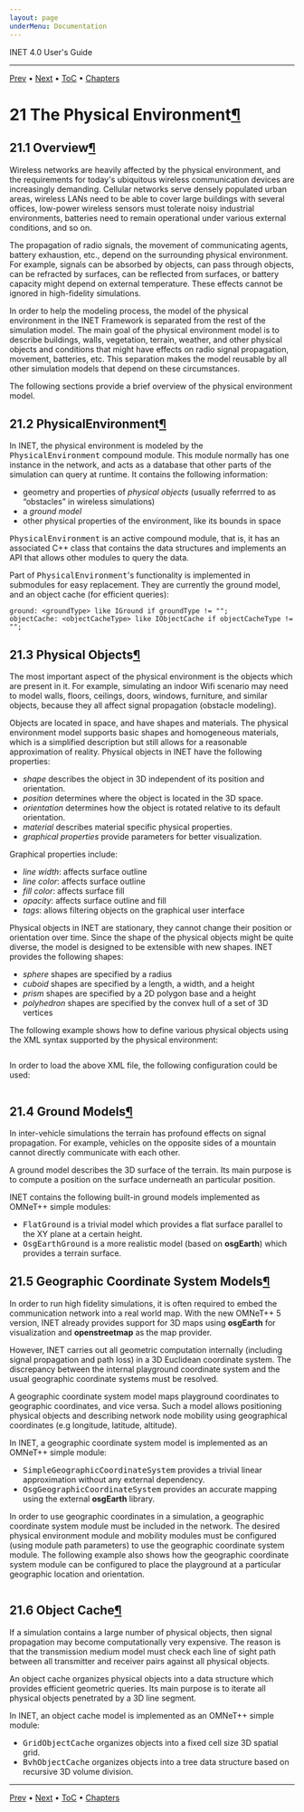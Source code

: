 ```yaml
---
layout: page
underMenu: Documentation
---
```




<div>INET 4.0 User's Guide<hr width='100%'></div>
<div class='oppnavbar'><a href="chap20.html">Prev</a> &#8226; <a href="chap22.html">Next</a> &#8226; <a href="toc.html#toc_21">ToC</a> &#8226; <a href="index.html">Chapters</a></div><h1><a name="cha:environment"></a>21 The Physical Environment<a class="headerlink" href="#cha:environment" title="Permalink to this headline">&para;</a></h1>

<p><h2><a name="sec:environment:overview"></a>21.1 Overview<a class="headerlink" href="#sec:environment:overview" title="Permalink to this headline">&para;</a></h2>

<p>Wireless networks are heavily affected by the physical environment, and the
requirements for today's ubiquitous wireless communication devices are
increasingly demanding. Cellular networks serve densely populated urban
areas, wireless LANs need to be able to cover large buildings with several
offices, low-power wireless sensors must tolerate noisy industrial
environments, batteries need to remain operational under various external
conditions, and so on.

<p>The propagation of radio signals, the movement of communicating agents,
battery exhaustion, etc., depend on the surrounding physical environment.
For example, signals can be absorbed by objects, can pass through objects,
can be refracted by surfaces, can be reflected from surfaces, or battery
capacity might depend on external temperature. These effects cannot
be ignored in high-fidelity simulations.

<p>In order to help the modeling process, the model of the physical environment in
the INET Framework is separated from the rest of the simulation model. The main
goal of the physical environment model is to describe buildings, walls,
vegetation, terrain, weather, and other physical objects and conditions that
might have effects on radio signal propagation, movement, batteries, etc. This
separation makes the model reusable by all other simulation models that depend
on these circumstances.

<p>The following sections provide a brief overview of the physical environment
model.

<p><h2><a name="sec:environment:physicalenvironment"></a>21.2 PhysicalEnvironment<a class="headerlink" href="#sec:environment:physicalenvironment" title="Permalink to this headline">&para;</a></h2>

<p>In INET, the physical environment is modeled by the
<tt>PhysicalEnvironment</tt> compound module. This module normally has one
instance in the network, and acts as a database that other parts of the
simulation can query at runtime. It contains the following information:

<p><ul>
  <li> geometry and properties of <i>physical objects</i> (usually referrred to as &#8220;obstacles&#8221; in wireless simulations)</li>
  <li> a <i>ground model</i></li>
  <li> other physical properties of the environment, like its bounds in space</li>
</ul>

<p><tt>PhysicalEnvironment</tt> is an active compound module, that is, it has an
associated C++ class that contains the data structures and implements an API
that allows other modules to query the data.

<p>Part of <tt>PhysicalEnvironment</tt>'s functionality is implemented in
submodules for easy replacement. They are currently the ground model,
and an object cache (for efficient queries):

<pre><code data-language="ned">ground: &lt;groundType&gt; like IGround if groundType != "";
objectCache: &lt;objectCacheType&gt; like IObjectCache if objectCacheType != "";</code></pre><p>
<h2><a name="sec:environment:physical-objects"></a>21.3 Physical Objects<a class="headerlink" href="#sec:environment:physical-objects" title="Permalink to this headline">&para;</a></h2>

<p>The most important aspect of the physical environment is the objects which are
present in it. For example, simulating an indoor Wifi scenario may need to model
walls, floors, ceilings, doors, windows, furniture, and similar objects, because
they all affect signal propagation (obstacle modeling).

<p>Objects are located in space, and have shapes and materials. The physical
environment model supports basic shapes and homogeneous materials, which is a
simplified description but still allows for a reasonable approximation of
reality. Physical objects in INET have the following properties:

<p><ul>
    <li> <i>shape</i> describes the object in 3D independent of its position and orientation.</li>
    <li> <i>position</i> determines where the object is located in the 3D space.</li>
    <li> <i>orientation</i> determines how the object is rotated relative to its default orientation.</li>
    <li> <i>material</i> describes material specific physical properties.</li>
    <li> <i>graphical properties</i> provide parameters for better visualization.</li>
</ul>

<p>Graphical properties include:

<p><ul>
  <li> <i>line width</i>: affects surface outline</li>
  <li> <i>line color</i>: affects surface outline</li>
  <li> <i>fill color</i>: affects surface fill</li>
  <li> <i>opacity</i>: affects surface outline and fill</li>
  <li> <i>tags</i>: allows filtering objects on the graphical user interface</li>
</ul>

<p>Physical objects in INET are stationary, they cannot change their position
or orientation over time. Since the shape of the physical objects might be
quite diverse, the model is designed to be extensible with new shapes.
INET provides the following shapes:

<p><ul>
    <li> <i>sphere</i> shapes are specified by a radius</li>
    <li> <i>cuboid</i> shapes are specified by a length, a width, and a height</li>
    <li> <i>prism</i> shapes are specified by a 2D polygon base and a height</li>
    <li> <i>polyhedron</i> shapes are specified by the convex hull of a set of 3D vertices</li>
</ul>

<p>The following example shows how to define various physical objects using
the XML syntax supported by the physical environment:

<p><pre class="snippet" src="Snippets.xml" after="<!--!DefiningPhysicalObjectsExample-->" until="<!--End-->"></pre>
<p>In order to load the above XML file, the following configuration could be
used:

<p><pre class="snippet" src="Snippets.ini" after="#!PhysicalObjectsConfigurationExample" until="#!End"></pre>
<p><h2><a name="sec:environment:ground-models"></a>21.4 Ground Models<a class="headerlink" href="#sec:environment:ground-models" title="Permalink to this headline">&para;</a></h2>

<p>In inter-vehicle simulations the terrain has profound effects on signal
propagation. For example, vehicles on the opposite sides of a mountain
cannot directly communicate with each other.

<p>A ground model describes the 3D surface of the terrain. Its main purpose is
to compute a position on the surface underneath an particular position.

<p>INET contains the following built-in ground models implemented as
OMNeT++ simple modules:

<p><ul>
    <li> <tt>FlatGround</tt> is a trivial model which provides a flat surface parallel to the XY plane at a certain height.</li>
    <li> <tt>OsgEarthGround</tt> is a more realistic model (based on <b>osgEarth</b>) which provides a terrain surface.</li>
</ul>

<p><h2><a name="sec:environment:geographic-coordinate-system-models"></a>21.5 Geographic Coordinate System Models<a class="headerlink" href="#sec:environment:geographic-coordinate-system-models" title="Permalink to this headline">&para;</a></h2>

<p>In order to run high fidelity simulations, it is often required to embed
the communication network into a real world map. With the new OMNeT++ 5
version, INET already provides support for 3D maps using
<b>osgEarth</b> for visualization and <b>openstreetmap</b> as the map
provider.

<p>However, INET carries out all geometric computation internally (including
signal propagation and path loss) in a 3D Euclidean coordinate system. The
discrepancy between the internal playground coordinate system and the usual
geographic coordinate systems must be resolved.

<p>A geographic coordinate system model maps playground coordinates to
geographic coordinates, and vice versa. Such a model allows positioning
physical objects and describing network node mobility using geographical
coordinates (e.g longitude, latitude, altitude).

<p>In INET, a geographic coordinate system model is implemented as an OMNeT++
simple module:

<p><ul>
    <li> <tt>SimpleGeographicCoordinateSystem</tt> provides a trivial linear approximation without any external dependency.</li>
    <li> <tt>OsgGeographicCoordinateSystem</tt> provides an accurate mapping using the external <b>osgEarth</b> library.</li>
</ul>

<p>In order to use geographic coordinates in a simulation, a geographic
coordinate system module must be included in the network. The desired
physical environment module and mobility modules must be configured (using
module path parameters) to use the geographic coordinate system module. The
following example also shows how the geographic coordinate system module
can be configured to place the playground at a particular geographic
location and orientation.

<p><pre class="snippet" src="Snippets.ini" after="#!GeographicCoordinateSystemConfigurationExample" until="#!End"></pre>
<p><h2><a name="sec:environment:object-cache"></a>21.6 Object Cache<a class="headerlink" href="#sec:environment:object-cache" title="Permalink to this headline">&para;</a></h2>

<p>If a simulation contains a large number of physical objects, then signal
propagation may become computationally very expensive. The reason is that
the transmission medium model must check each line of sight path between
all transmitter and receiver pairs against all physical objects.

<p>An object cache organizes physical objects into a data structure which provides
efficient geometric queries. Its main purpose is to iterate all physical objects
penetrated by a 3D line segment.

<p>In INET, an object cache model is implemented as an OMNeT++ simple module:

<p><ul>
    <li> <tt>GridObjectCache</tt> organizes objects into a fixed cell size 3D spatial grid.</li>
    <li> <tt>BvhObjectCache</tt> organizes objects into a tree data structure based on recursive 3D volume division.</li>
</ul>

<p>

<p>


<hr class='pgbr'><div class='oppnavbar'><a href="chap20.html">Prev</a> &#8226; <a href="chap22.html">Next</a> &#8226; <a href="toc.html#toc_21">ToC</a> &#8226; <a href="index.html">Chapters</a></div>
